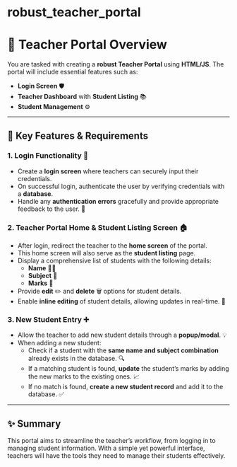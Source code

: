 # robust_teacher_portal
# 🌟 Teacher Portal Overview

You are tasked with creating a **robust Teacher Portal** using **HTML/JS**. The portal will include essential features such as:

- **Login Screen** 🛡️
- **Teacher Dashboard** with **Student Listing** 📚
- **Student Management** ⚙️

---

## 🔑 Key Features & Requirements

### 1. **Login Functionality** 🔐
- Create a **login screen** where teachers can securely input their credentials.
- On successful login, authenticate the user by verifying credentials with a **database**.
- Handle any **authentication errors** gracefully and provide appropriate feedback to the user. 📝

### 2. **Teacher Portal Home & Student Listing Screen** 🏠
- After login, redirect the teacher to the **home screen** of the portal.
- This home screen will also serve as the **student listing** page.
- Display a comprehensive list of students with the following details:  
  - **Name** 🧑‍🏫  
  - **Subject** 📘  
  - **Marks** 🏅
- Provide **edit** ✏️ and **delete** 🗑️ options for student details.
- Enable **inline editing** of student details, allowing updates in real-time. 🔄

### 3. **New Student Entry** ➕
- Allow the teacher to add new student details through a **popup/modal**. 💡
- When adding a new student:
  - Check if a student with the **same name and subject combination** already exists in the database. 🔍
  - If a matching student is found, **update** the student’s marks by adding the new marks to the existing ones. 📈
  - If no match is found, **create a new student record** and add it to the database. ✅

---

## ✨ Summary
This portal aims to streamline the teacher’s workflow, from logging in to managing student information. With a simple yet powerful interface, teachers will have the tools they need to manage their students effectively.

